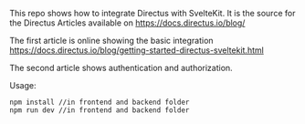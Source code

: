 This repo shows how to integrate Directus with SvelteKit. It is the source for the Directus Articles available on https://docs.directus.io/blog/

The first article is online showing the basic integration https://docs.directus.io/blog/getting-started-directus-sveltekit.html

The second article shows authentication and authorization.

Usage:

```
npm install //in frontend and backend folder
npm run dev //in frontend and backend folder
```
